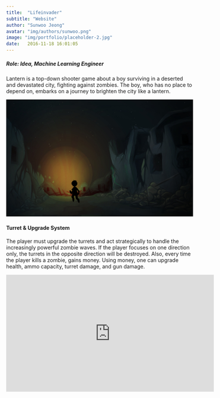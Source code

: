 ```yaml
---
title:  "Lifeinvader"
subtitle: "Website"
author: "Sunwoo Jeong"
avatar: "img/authors/sunwoo.png"
image: "img/portfolio/placeholder-2.jpg"
date:   2016-11-18 16:01:05
---
```


##### Role: Idea, Machine Learning Engineer
Lantern is a top-down shooter game about a boy surviving in a deserted and devastated city, fighting against zombies. The boy, who has no place to depend on, embarks on a journey to brighten the city like a lantern.

<center> <img src="/img/portfolio/lantern-concept-3.jpg"/> </center>

#### Turret & Upgrade System
The player must upgrade the turrets and act strategically to handle the increasingly powerful zombie waves. If the player focuses on one direction only, the turrets in the opposite direction will be destroyed. Also, every time the player kills a zombie, gains money. Using money, one can upgrade health, ammo capacity, turret damage, and gun damage.

<center>
<iframe width="560" height="315" src="https://www.youtube.com/embed/olW9BfQksVk" frameborder="0" allow="accelerometer; autoplay; encrypted-media; gyroscope; picture-in-picture" allowfullscreen></iframe>
</center>
